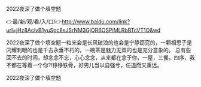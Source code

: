 2022夜深了做个填空题

👉最/新/观/看/入/口/👉http://www.baidu.com/link?url=jHz8AcivB1yuSpc8sJSrNM3GjOR6OSPiMLRbBTcVT1O&wd

2022夜深了做个填空题一粒米会是长风破浪的也会是宁静窈窕的，一颗相思子是闪耀刺眼的也是千古永垂不朽的，一碗茶是魅力无双的也是充分意象的。
总有些回不去的时间，却念念不忘，心心念念，从来都在念于你，一屋，三餐，四序，我不都在等着一个你?!铮铮铁骨，好男儿当以自强兮，任道而又重远。


2022夜深了做个填空题
